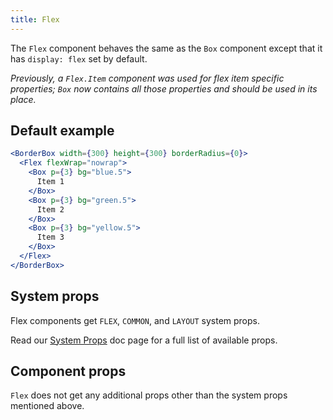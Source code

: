```yaml
---
title: Flex
---
```


The `Flex` component behaves the same as the `Box` component except that it has `display: flex` set by default.

*Previously, a `Flex.Item` component was used for flex item specific properties; `Box` now contains all those properties and should be used in its place.*

## Default example

```jsx live
<BorderBox width={300} height={300} borderRadius={0}>
  <Flex flexWrap="nowrap">
    <Box p={3} bg="blue.5">
      Item 1
    </Box>
    <Box p={3} bg="green.5">
      Item 2
    </Box>
    <Box p={3} bg="yellow.5">
      Item 3
    </Box>
  </Flex>
</BorderBox>
```

## System props

Flex components get `FLEX`, `COMMON`, and `LAYOUT` system props.

Read our [System Props](/system-props) doc page for a full list of available props.

## Component props

`Flex` does not get any additional props other than the system props mentioned above.
